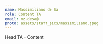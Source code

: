 ```yaml
---
name: Massimiliano de Sa
role: Content TA
email: mz.desa@
photo: assets/staff_pics/massimiliano.jpeg
---
```


Head TA - Content
